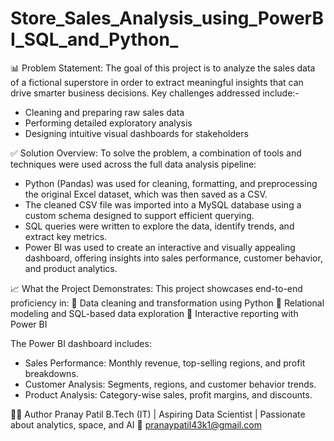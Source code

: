 # Store_Sales_Analysis_using_PowerBI_SQL_and_Python_
📊 Problem Statement:
The goal of this project is to analyze the sales data of a fictional superstore in order to extract meaningful insights that can drive smarter business decisions. 
Key challenges addressed include:- 
- Cleaning and preparing raw sales data
- Performing detailed exploratory analysis
- Designing intuitive visual dashboards for stakeholders

✅ Solution Overview:
To solve the problem, a combination of tools and techniques were used across the full data analysis pipeline:

- Python (Pandas) was used for cleaning, formatting, and preprocessing the original Excel dataset, which was then saved as a CSV.
- The cleaned CSV file was imported into a MySQL database using a custom schema designed to support efficient querying.
- SQL queries were written to explore the data, identify trends, and extract key metrics.
- Power BI was used to create an interactive and visually appealing dashboard, offering insights into sales performance, customer behavior, and product analytics.

📈 What the Project Demonstrates:
This project showcases end-to-end proficiency in:
🔹 Data cleaning and transformation using Python
🔹 Relational modeling and SQL-based data exploration
🔹 Interactive reporting with Power BI

The Power BI dashboard includes:
- Sales Performance: Monthly revenue, top-selling regions, and profit breakdowns.
- Customer Analysis: Segments, regions, and customer behavior trends.
- Product Analysis: Category-wise sales, profit margins, and discounts.

👨‍💻 Author
Pranay Patil
B.Tech (IT) | Aspiring Data Scientist | Passionate about analytics, space, and AI
📧 pranaypatil43k1@gmail.com
